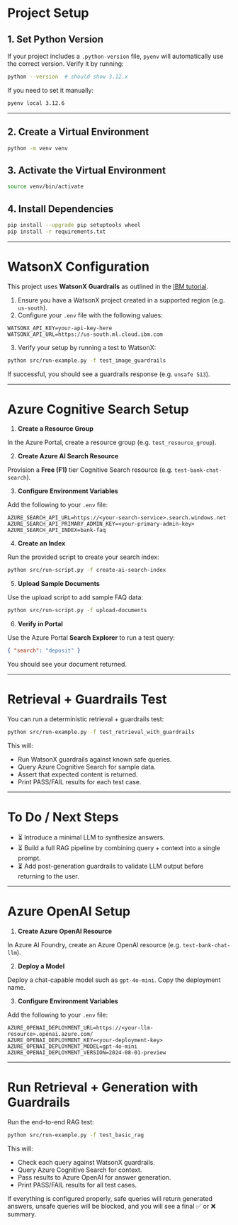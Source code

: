 # Project Setup

## 1. Set Python Version

If your project includes a `.python-version` file, `pyenv` will automatically use the correct version. Verify it by running:

```bash
python --version  # should show 3.12.x
```

If you need to set it manually:

```bash
pyenv local 3.12.6
```

---

## 2. Create a Virtual Environment

```bash
python -m venv venv
```

## 3. Activate the Virtual Environment

```bash
source venv/bin/activate
```

## 4. Install Dependencies

```bash
pip install --upgrade pip setuptools wheel
pip install -r requirements.txt
```

---

# WatsonX Configuration

This project uses **WatsonX Guardrails** as outlined in the [IBM tutorial](https://www.ibm.com/think/tutorials/llm-guardrails).

1. Ensure you have a WatsonX project created in a supported region (e.g. `us-south`).
2. Configure your `.env` file with the following values:

```env
WATSONX_API_KEY=your-api-key-here
WATSONX_API_URL=https://us-south.ml.cloud.ibm.com
```

3. Verify your setup by running a test to WatsonX:

```bash
python src/run-example.py -f test_image_guardrails
```

If successful, you should see a guardrails response (e.g. `unsafe S13`).

---

# Azure Cognitive Search Setup

1. **Create a Resource Group**

In the Azure Portal, create a resource group (e.g. `test_resource_group`).

2. **Create Azure AI Search Resource**

Provision a **Free (F1)** tier Cognitive Search resource (e.g. `test-bank-chat-search`).

3. **Configure Environment Variables**

Add the following to your `.env` file:

```env
AZURE_SEARCH_API_URL=https://<your-search-service>.search.windows.net
AZURE_SEARCH_API_PRIMARY_ADMIN_KEY=<your-primary-admin-key>
AZURE_SEARCH_API_INDEX=bank-faq
```

4. **Create an Index**

Run the provided script to create your search index:

```bash
python src/run-script.py -f create-ai-search-index
```

5. **Upload Sample Documents**

Use the upload script to add sample FAQ data:

```bash
python src/run-script.py -f upload-documents
```

6. **Verify in Portal**

Use the Azure Portal **Search Explorer** to run a test query:

```json
{ "search": "deposit" }
```

You should see your document returned.

---

# Retrieval + Guardrails Test

You can run a deterministic retrieval + guardrails test:

```bash
python src/run-example.py -f test_retrieval_with_guardrails
```

This will:

* Run WatsonX guardrails against known safe queries.
* Query Azure Cognitive Search for sample data.
* Assert that expected content is returned.
* Print PASS/FAIL results for each test case.

---

# To Do / Next Steps

* ⏳ Introduce a minimal LLM to synthesize answers.
* ⏳ Build a full RAG pipeline by combining query + context into a single prompt.
* ⏳ Add post-generation guardrails to validate LLM output before returning to the user.

---

# Azure OpenAI Setup

1. **Create Azure OpenAI Resource**

In Azure AI Foundry, create an Azure OpenAI resource (e.g. `test-bank-chat-llm`).

2. **Deploy a Model**

Deploy a chat-capable model such as `gpt-4o-mini`. Copy the deployment name.

3. **Configure Environment Variables**

Add the following to your `.env` file:

```env
AZURE_OPENAI_DEPLOYMENT_URL=https://<your-llm-resource>.openai.azure.com/
AZURE_OPENAI_DEPLOYMENT_KEY=<your-deployment-key>
AZURE_OPENAI_DEPLOYMENT_MODEL=gpt-4o-mini
AZURE_OPENAI_DEPLOYMENT_VERSION=2024-08-01-preview
```

---

# Run Retrieval + Generation with Guardrails

Run the end-to-end RAG test:

```bash
python src/run-example.py -f test_basic_rag
```

This will:

* Check each query against WatsonX guardrails.
* Query Azure Cognitive Search for context.
* Pass results to Azure OpenAI for answer generation.
* Print PASS/FAIL results for all test cases.

If everything is configured properly, safe queries will return generated answers, unsafe queries will be blocked, and you will see a final ✅ or ❌ summary.
